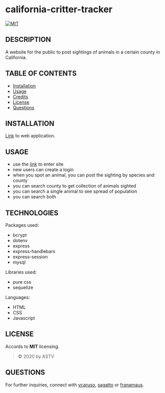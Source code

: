 # california-critter-tracker 

[![MIT](https://img.shields.io/badge/License-MIT-blue.svg)](https://opensource.org/licenses/MIT)
    
## DESCRIPTION
A website for the public to post sightings of animals in a certain county in California.

## TABLE OF CONTENTS
* [Installation](#installation)
* [Usage](#usage)
* [Credits](#credits)
* [License](#license)
* [Questions](#questions)

## INSTALLATION
[Link](https://pure-scrubland-55089.herokuapp.com/) to web application.

## USAGE
* use the [link](https://pure-scrubland-55089.herokuapp.com/) to enter site
* new users can create a login
* when you spot an animal, you can post the sighting by species and county
* you can search county to get collection of animals sighted
* you can search a single animal to see spread of population
* you can search both


## TECHNOLOGIES
Packages used:
* bcrypt
* dotenv
* express
* express-handlebars
* express-session
* mysql

Libraries used:
* pure css
* sequelize

Languages:
* HTML
* CSS
* Javascript

## LICENSE
Accords to __MIT__ licensing.
>&copy; 2020 by ASTV

## QUESTIONS
For further inquiries, connect with [vcaruso](https://github.com/vcaruso0923), [sagatto](https://github.com/sagatto) or [franamaus](https://github.com/franamaus).
